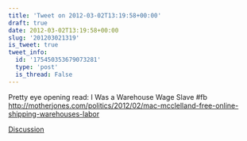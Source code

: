 ```yaml
---
title: 'Tweet on 2012-03-02T13:19:58+00:00'
draft: true
date: 2012-03-02T13:19:58+00:00
slug: '201203021319'
is_tweet: true
tweet_info:
  id: '175450353679073281'
  type: 'post'
  is_thread: False
---
```




Pretty eye opening read: I Was a Warehouse Wage Slave #fb <http://motherjones.com/politics/2012/02/mac-mcclelland-free-online-shipping-warehouses-labor>

[Discussion](https://x.com/sytelus/status/175450353679073281)
